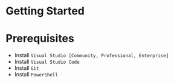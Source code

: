 # Getting Started


# Prerequisites

- Install `Visual Studio [Community, Professional, Enterprise]`
- Install `Visual Studio Code`
- Install `Git`
- Install `PowerShell`